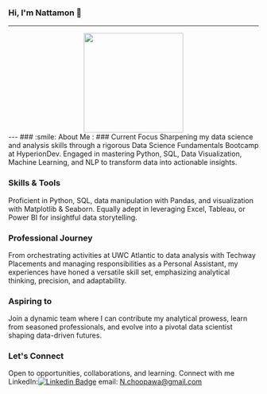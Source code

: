 ### Hi, I'm Nattamon 🔎
---
<div id="header" align="center">
  <img src="https://media.giphy.com/media/v1.Y2lkPTc5MGI3NjExdWtoamtvdXI5eDljZ3VqNTB6aTZ3NmtpYXZvdHBrYXJzbmt3MXloayZlcD12MV9pbnRlcm5hbF9naWZfYnlfaWQmY3Q9Zw/Tz30dcgKE3GCTYpxol/giphy.gif" width="200"/>
</div>
---
### :smile: About Me :
### Current Focus
Sharpening my data science and analysis skills through a rigorous Data Science Fundamentals Bootcamp at HyperionDev. Engaged in mastering Python, SQL, Data Visualization, Machine Learning, and NLP to transform data into actionable insights.

### Skills & Tools
Proficient in Python, SQL, data manipulation with Pandas, and visualization with Matplotlib & Seaborn. Equally adept in leveraging Excel, Tableau, or Power BI for insightful data storytelling.

### Professional Journey
From orchestrating activities at UWC Atlantic to data analysis with Techway Placements and managing responsibilities as a Personal Assistant, my experiences have honed a versatile skill set, emphasizing analytical thinking, precision, and adaptability.

### Aspiring to
Join a dynamic team where I can contribute my analytical prowess, learn from seasoned professionals, and evolve into a pivotal data scientist shaping data-driven futures.

### Let's Connect
Open to opportunities, collaborations, and learning. Connect with me 
LinkedIn:[![Linkedin Badge](https://img.shields.io/badge/-kakbar-blue?style=flat&logo=Linkedin&logoColor=white)](www.linkedin.com/in/nattamon-choopawa-946747272)
email:  [N.choopawa@gmail.com](mailto:N.choopawa@gmail.com)


